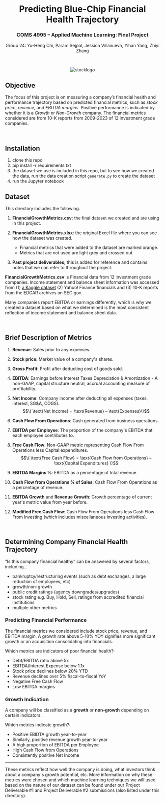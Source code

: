 <div align="center">

# Predicting Blue-Chip Financial Health Trajectory  

### COMS 4995 – Applied Machine Learning: Final Project 
Group 24: Yu-Heng Chi, Param Sejpal, Jessica Villanueva, Yihan Yang, Zhiyi Zhang 

<br>

![stocklogo](https://github.com/user-attachments/assets/3fccb9f8-36b9-4098-b516-139212f2b59b)

</div>

## Objective

The focus of this project is on measuring a company’s financial health and performance trajectory based on predicted financial metrics, such as *stock price*, *revenue*, and *EBITDA margins*. Positive performance is indicated by whether it is a *Growth* or *Non-Growth* company. The financial metrics considered are from 10-K reports from 2009-2023 of 12 investment grade companies.

<br>

## Installation

1. clone this repo
2. pip install -r requirements.txt
3. the dataset we use is included in this repo, but to see how we created the data, run the data creation script `generate.py` to create the dataset
4. run the Jupyter notebook

## Dataset
This directory includes the following.

1. **FinancialGrowthMetrics.csv**: the final dataset we created and are using in this project.

2. **FinancialGrowthMetrics.xlsx**: the original Excel file where you can see how the dataset was created.
    * Financial metrics that were added to the dataset are marked orange.
    * Metrics that are not used are light grey and crossed out.

3. **Past project deliverables**; this is added for reference and contains notes that we can refer to throughout the project.


 **FinancialGrowthMetrics.csv** is Financial data from 12 investment grade companies. Income statement and balance sheet information was accessed from (1) [a Kaggle dataset](https://www.kaggle.com/datasets/jeannicolasduval/2024-fortune-1000-companies/data) (2) Yahoo! Finance financials and (3) 10-K reports from the EDGAR archives on SEC.gov. 

Many companies report EBITDA or earnings differently, which is why we created a dataset based on what we determined is the most consistent reflection of income statement and balance sheet data.

<br> 

## Brief Description of Metrics

1. **Revenue**: Sales prior to any expenses.

2. **Stock price**: Market value of a company's shares.

3. **Gross Profit**: Profit after deducting cost of goods sold.

4. **EBITDA**: Earnings before Interest Taxes Depreciation & Amortization - A non-GAAP, capital structure neutral, accrual accounting measure of profitability. 

5. **Net Income**: Company income after deducting all expenses (taxes, interest, SG&A, COGS).
    $$\( \text{Net Income} = \text{Revenue} – \text{Expenses}\)$$

6. **Cash Flow From Operations**: Cash generated from business operations. 

7. **EBITDA per Employee**: The proportion of the company's EBITDA that each employee contributes to.

8. **Free Cash Flow**: Non-GAAP metric representing Cash Flow From Operations less Capital expenditures.
    $$\( \text{Free Cash Flow} = \text{Cash Flow from Operations} – \text{Capital Expenditures} \)$$

9. **EBITDA Margins %**: EBITDA as a percentage of total revenue.

10. **Cash Flow from Operations % of Sales**: Cash Flow From Operations as a percentage of revenue. 

11. **EBITDA Growth** and **Revenue Growth**: Growth percentage of current year's metric value from year before.


12. **Modified Free Cash Flow**: Cash Flow From Operations less Cash Flow From Investing (which includes miscellaneous investing activities).

<br>

## Determining Company Financial Health Trajectory

“Is this company financial healthy” can be answered by several factors, including... 
* bankruptcy/restructuring events (such as debt exchanges, a large reduction of employees, etc)
* growth/non-growth
* public credit ratings (agency downgrades/upgrades)
* stock rating e.g. Buy, Hold, Sell, ratings from accredited financial institutions
* multiple other metrics

### Predicting Financial Performance 
The financial metrics we considered include stock price, revenue, and EBITDA margin. A growth rate above 5-10% YOY signifies more significant growth or an acquisition consolidating into financials.
 
Which metrics are indicators of poor financial health?:
* Debt/EBITDA ratio above 5x
* EBITDA/Interest Expense below 1.1x
* Stock price declines below 20% YTD
* Revenue declines over 5% fiscal-to-fiscal YoY
* Negative Free Cash Flow
* Low EBITDA margins 

### Growth Indication
A company will be classified as a **growth** or **non-growth** depending on certain indicators. 

Which metrics indicate growth?:
* Positive EBIDTA growth year-to-year
* Similarly, positive revenue growth year-to-year
* A high proportion of EBITDA per Employee
* High Cash Flow from Operations 
* Consistently positive Net Income 

---

These metrics reflect how well the company is doing, what investors think about a company's growth potential, etc. More information on why these metrics were chosen and which machine learning techniques we will used based on the nature of our dataset can be found under our Project Deliverable #1 and Project Deliverable #2 submissions (also listed under this directory). 
